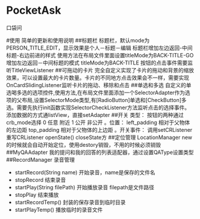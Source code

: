 # PocketAsk
口袋问

#使用
简单的更新和使用说明
##标题栏
标题栏，默认mode为PERSON_TITLE_EDIT，显示效果是个人－标题－编辑
标题栏增加左边返回-中间标题-右边前进的样式
使用方法在布局文件里面设置titleMode为BACK-TITLE-GO
增加左边返回－中间标题的模式 titleMode为BACK-TITLE
按钮的点击事件需要监听TitleViewListener
##可拖动的卡片
完全自定义实现了卡片的拖动和背景的缩放效果，可以设置最大的卡片数量。卡片的不同地方点击效果会不一样，需要实现OnCardSlidingListener监听卡片的拖动、移除和点击
##单选和多选
自定义的单选喝多选的选项控件,使用方法,在布局文件里面添加一个SelectorAdapter作为选项的父布局,设置SelectorMode类型,有[RadioButton]单选和[CheckButton]多选。需要先执行init函数实现SelectorCheckListener方法监听点击的选择事件。添加数据的方式通listView，直接setAdapter
##开关
类型：
按钮的两种通过crb_mode选择
0 任意 附近
1 公开 非公开
。位置：
left_padding 相对于父物体的左边距
top_padding 相对于父物体的上边距
。开关事件：
调用setCRListener
重写CRListener openState() closeState方
##定位管理 LocationManager
new的时候就会自动开始定位，使用destory销毁，不用的时候必须销毁
##MyQAAdapter
我的提问和我的回答的列表适配器，通过设置QAType设置类型
##RecordManager 录音管理
* startRecord(String name) 开始录音，name是保存的文件名
* stopRecord 结束录音
* startPlay(String filePath) 开始播放录音 filepath是文件路径
* stopPlay 结束播放
* startRecordTemp() 封装的保存录音到临时目录
* startPlayTemp() 播放临时的录音文件

